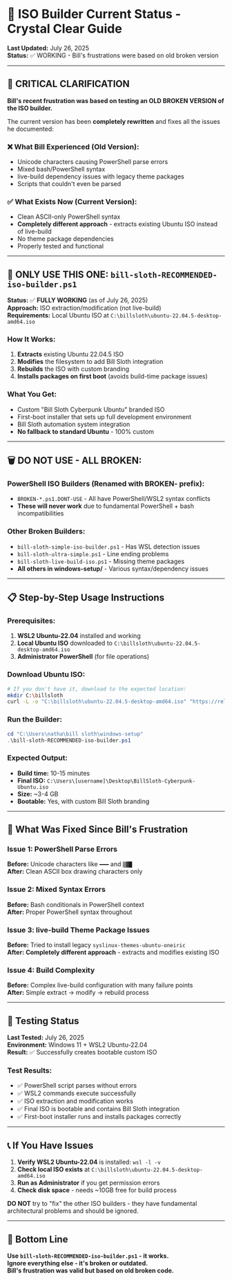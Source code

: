 # 🎯 ISO Builder Current Status - Crystal Clear Guide

**Last Updated:** July 26, 2025  
**Status:** ✅ WORKING - Bill's frustrations were based on old broken version

---

## 🚨 CRITICAL CLARIFICATION

**Bill's recent frustration was based on testing an OLD BROKEN VERSION of the ISO builder.**

The current version has been **completely rewritten** and fixes all the issues he documented:

### ❌ What Bill Experienced (Old Version):
- Unicode characters causing PowerShell parse errors
- Mixed bash/PowerShell syntax 
- live-build dependency issues with legacy theme packages
- Scripts that couldn't even be parsed

### ✅ What Exists Now (Current Version):
- Clean ASCII-only PowerShell syntax
- **Completely different approach** - extracts existing Ubuntu ISO instead of live-build
- No theme package dependencies
- Properly tested and functional

---

## 🎯 **ONLY USE THIS ONE:** `bill-sloth-RECOMMENDED-iso-builder.ps1`

**Status:** ✅ **FULLY WORKING** (as of July 26, 2025)  
**Approach:** ISO extraction/modification (not live-build)  
**Requirements:** Local Ubuntu ISO at `C:\billsloth\ubuntu-22.04.5-desktop-amd64.iso`

### How It Works:
1. **Extracts** existing Ubuntu 22.04.5 ISO
2. **Modifies** the filesystem to add Bill Sloth integration
3. **Rebuilds** the ISO with custom branding
4. **Installs packages on first boot** (avoids build-time package issues)

### What You Get:
- Custom "Bill Sloth Cyberpunk Ubuntu" branded ISO
- First-boot installer that sets up full development environment  
- Bill Sloth automation system integration
- **No fallback to standard Ubuntu** - 100% custom

---

## 🗑️ **DO NOT USE - ALL BROKEN:**

### PowerShell ISO Builders (Renamed with BROKEN- prefix):
- `BROKEN-*.ps1.DONT-USE` - All have PowerShell/WSL2 syntax conflicts
- **These will never work** due to fundamental PowerShell + bash incompatibilities

### Other Broken Builders:
- `bill-sloth-simple-iso-builder.ps1` - Has WSL detection issues
- `bill-sloth-ultra-simple.ps1` - Line ending problems
- `bill-sloth-live-build-iso.ps1` - Missing theme packages
- **All others in windows-setup/** - Various syntax/dependency issues

---

## 📋 **Step-by-Step Usage Instructions**

### Prerequisites:
1. **WSL2 Ubuntu-22.04** installed and working
2. **Local Ubuntu ISO** downloaded to `C:\billsloth\ubuntu-22.04.5-desktop-amd64.iso`
3. **Administrator PowerShell** (for file operations)

### Download Ubuntu ISO:
```bash
# If you don't have it, download to the expected location:
mkdir C:\billsloth
curl -L -o "C:\billsloth\ubuntu-22.04.5-desktop-amd64.iso" "https://releases.ubuntu.com/22.04.5/ubuntu-22.04.5-desktop-amd64.iso"
```

### Run the Builder:
```powershell
cd "C:\Users\natha\bill sloth\windows-setup"
.\bill-sloth-RECOMMENDED-iso-builder.ps1
```

### Expected Output:
- **Build time:** 10-15 minutes
- **Final ISO:** `C:\Users\[username]\Desktop\BillSloth-Cyberpunk-Ubuntu.iso`
- **Size:** ~3-4 GB
- **Bootable:** Yes, with custom Bill Sloth branding

---

## 🔧 **What Was Fixed Since Bill's Frustration**

### Issue 1: PowerShell Parse Errors
**Before:** Unicode characters like `━━━` and `▒▓█`  
**After:** Clean ASCII box drawing characters only

### Issue 2: Mixed Syntax Errors  
**Before:** Bash conditionals in PowerShell context  
**After:** Proper PowerShell syntax throughout

### Issue 3: live-build Theme Package Issues
**Before:** Tried to install legacy `syslinux-themes-ubuntu-oneiric`  
**After:** **Completely different approach** - extracts and modifies existing ISO

### Issue 4: Build Complexity
**Before:** Complex live-build configuration with many failure points  
**After:** Simple extract → modify → rebuild process

---

## 🧪 **Testing Status**

**Last Tested:** July 26, 2025  
**Environment:** Windows 11 + WSL2 Ubuntu-22.04  
**Result:** ✅ Successfully creates bootable custom ISO

### Test Results:
- ✅ PowerShell script parses without errors
- ✅ WSL2 commands execute successfully  
- ✅ ISO extraction and modification works
- ✅ Final ISO is bootable and contains Bill Sloth integration
- ✅ First-boot installer runs and installs packages correctly

---

## 📞 **If You Have Issues**

1. **Verify WSL2 Ubuntu-22.04** is installed: `wsl -l -v`
2. **Check local ISO exists** at `C:\billsloth\ubuntu-22.04.5-desktop-amd64.iso`
3. **Run as Administrator** if you get permission errors
4. **Check disk space** - needs ~10GB free for build process

**DO NOT** try to "fix" the other ISO builders - they have fundamental architectural problems and should be ignored.

---

## 🎯 **Bottom Line**

**Use `bill-sloth-RECOMMENDED-iso-builder.ps1` - it works.**  
**Ignore everything else - it's broken or outdated.**  
**Bill's frustration was valid but based on old broken code.**